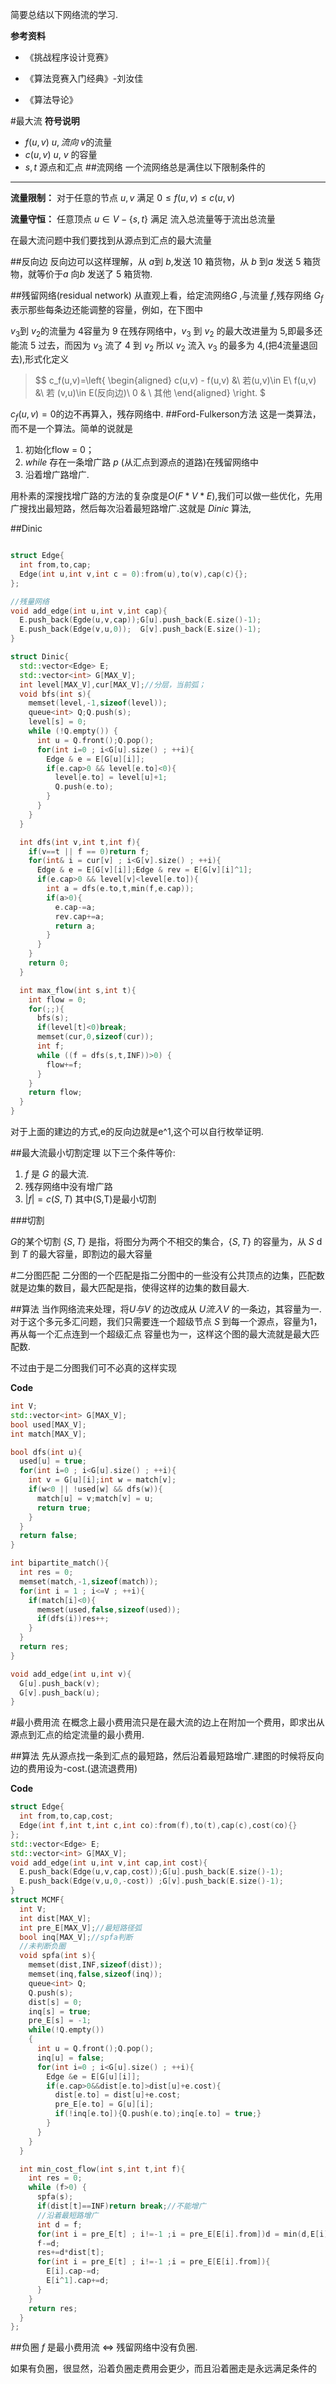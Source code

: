 简要总结以下网络流的学习.

**参考资料**

* 《挑战程序设计竞赛》

* 《算法竞赛入门经典》-刘汝佳

* 《算法导论》

#最大流
**符号说明**

* $f(u,v)\ u,流向\ v$的流量
* $c(u,v)\ u,\ v$ 的容量
* $s,t$ 源点和汇点
##流网络
一个流网络总是满住以下限制条件的
****
**流量限制：** 对于任意的节点 $u,v$ 满足 $0 \le f(u,v) \le c(u,v)$

**流量守恒：** 任意顶点 $u\in V-\{s,t\}$  满足 流入总流量等于流出总流量

在最大流问题中我们要找到从源点到汇点的最大流量

##反向边
反向边可以这样理解，从 $a$到 $b$,发送 $10$ 箱货物，从 $b$ 到$a$ 发送 $5$ 箱货物，就等价于$a$ 向$b$ 发送了 5 箱货物.

##残留网络(residual network)
从直观上看，给定流网络$G$ ,与流量 $f$,残存网络 $G_f$ 表示那些每条边还能调整的容量，例如，在下图中

$v_3$到 $v_2$的流量为 $4$容量为 $9$ 在残存网络中，$v_3$ 到 $v_2$ 的最大改进量为 5,即最多还能流 $5$ 过去，而因为 $v_3$ 流了 $4$ 到 $v_2$ 所以 $v_2$ 流入 $v_3$ 的最多为 $4$,(把4流量退回去),形式化定义

>$$ c_f(u,v)=\left\{
\begin{aligned}
c(u,v) - f(u,v)  &\  若(u,v)\in E\\
f(u,v) &\ 若 (v,u)\in E(反向边)\\
0 & \ 其他
\end{aligned}
\right.
$

$c_f(u,v) = 0$的边不再算入，残存网络中.
##Ford-Fulkerson方法
这是一类算法，而不是一个算法。简单的说就是
1. 初始化flow = 0；
2. $while$ 存在一条增广路 $p$ (从汇点到源点的道路)在残留网络中
3. 沿着增广路增广.

用朴素的深搜找增广路的方法的复杂度是$O(F*V*E)$,我们可以做一些优化，先用广搜找出最短路，然后每次沿着最短路增广.这就是 *Dinic* 算法,

##Dinic
```c++

struct Edge{
  int from,to,cap;
  Edge(int u,int v,int c = 0):from(u),to(v),cap(c){};
};

//残量网络
void add_edge(int u,int v,int cap){
  E.push_back(Egde(u,v,cap));G[u].push_back(E.size()-1);
  E.push_back(Edge(v,u,0));  G[v].push_back(E.size()-1);
}

struct Dinic{
  std::vector<Edge> E;
  std::vector<int> G[MAX_V];
  int level[MAX_V],cur[MAX_V];//分层，当前弧；
  void bfs(int s){
    memset(level,-1,sizeof(level));
    queue<int> Q;Q.push(s);
    level[s] = 0;
    while (!Q.empty()) {
      int u = Q.front();Q.pop();
      for(int i=0 ; i<G[u].size() ; ++i){
        Edge & e = E[G[u][i]];
        if(e.cap>0 && level[e.to]<0){
          level[e.to] = level[u]+1;
          Q.push(e.to);
        }
      }
    }
  }

  int dfs(int v,int t,int f){
    if(v==t || f == 0)return f;
    for(int& i = cur[v] ; i<G[v].size() ; ++i){
      Edge & e = E[G[v][i]];Edge & rev = E[G[v][i]^1];
      if(e.cap>0 && level[v]<level[e.to]){
        int a = dfs(e.to,t,min(f,e.cap));
        if(a>0){
          e.cap-=a;
          rev.cap+=a;
          return a;
        }
      }
    }
    return 0;
  }

  int max_flow(int s,int t){
    int flow = 0;
    for(;;){
      bfs(s);
      if(level[t]<0)break;
      memset(cur,0,sizeof(cur));
      int f;
      while ((f = dfs(s,t,INF))>0) {
        flow+=f;
      }
    }
    return flow;
  }
}

```
对于上面的建边的方式,e的反向边就是e^1,这个可以自行枚举证明.

##最大流最小切割定理
以下三个条件等价:
1. $f$ 是 $G$ 的最大流.
2. 残存网络中没有增广路
3. $|f| = c(S,T)$ 其中(S,T)是最小切割

###切割

$G$的某个切割 $\{S,T\}$ 是指，将图分为两个不相交的集合，$\{S,T\}$ 的容量为，从 ${S}$ d到 $T$ 的最大容量，即割边的最大容量

#二分图匹配
二分图的一个匹配是指二分图中的一些没有公共顶点的边集，匹配数就是边集的数目，最大匹配是指，使得这样的边集的数目最大.

##算法
当作网络流来处理，将$U 与 V$ 的边改成从 $U 流入 V$ 的一条边，其容量为一.对于这个多元多汇问题，我们只需要连一个超级节点 $S$ 到每一个源点，容量为1，再从每一个汇点连到一个超级汇点 容量也为一，这样这个图的最大流就是最大匹配数.

不过由于是二分图我们可不必真的这样实现

**Code**
```c++
int V;
std::vector<int> G[MAX_V];
bool used[MAX_V];
int match[MAX_V];

bool dfs(int u){
  used[u] = true;
  for(int i=0 ; i<G[u].size() ; ++i){
    int v = G[u][i];int w = match[v];
    if(w<0 || !used[w] && dfs(w)){
      match[u] = v;match[v] = u;
      return true;
    }
  }
  return false;
}

int bipartite_match(){
  int res = 0;
  memset(match,-1,sizeof(match));
  for(int i = 1 ; i<=V ; ++i){
    if(match[i]<0){
      memset(used,false,sizeof(used));
      if(dfs(i))res++;
    }
  }
  return res; 
}

void add_edge(int u,int v){
  G[u].push_back(v);
  G[v].push_back(u);
}
```

#最小费用流
在概念上最小费用流只是在最大流的边上在附加一个费用，即求出从源点到汇点的给定流量的最小费用.

##算法
先从源点找一条到汇点的最短路，然后沿着最短路增广.建图的时候将反向边的费用设为-cost.(退流退费用)

**Code**

```c++
struct Edge{
  int from,to,cap,cost;
  Edge(int f,int t,int c,int co):from(f),to(t),cap(c),cost(co){}
};
std::vector<Edge> E;
std::vector<int> G[MAX_V];
void add_edge(int u,int v,int cap,int cost){
  E.push_back(Edge(u,v,cap,cost));G[u].push_back(E.size()-1);
  E.push_back(Edge(v,u,0,-cost)) ;G[v].push_back(E.size()-1);
}
struct MCMF{
  int V;
  int dist[MAX_V];
  int pre_E[MAX_V];//最短路径弧
  bool inq[MAX_V];//spfa判断
  //未判断负圈
  void spfa(int s){
    memset(dist,INF,sizeof(dist));
    memset(inq,false,sizeof(inq));
    queue<int> Q;
    Q.push(s);
    dist[s] = 0;
    inq[s] = true;
    pre_E[s] = -1;
    while(!Q.empty())
    {
      int u = Q.front();Q.pop();
      inq[u] = false;
      for(int i=0 ; i<G[u].size() ; ++i){
        Edge &e = E[G[u][i]];
        if(e.cap>0&&dist[e.to]>dist[u]+e.cost){
          dist[e.to] = dist[u]+e.cost;
          pre_E[e.to] = G[u][i];
          if(!inq[e.to]){Q.push(e.to);inq[e.to] = true;}
        }
      }
    }
  }

  int min_cost_flow(int s,int t,int f){
    int res = 0;
    while (f>0) {
      spfa(s);
      if(dist[t]==INF)return break;//不能增广
      //沿着最短路增广
      int d = f;
      for(int i = pre_E[t] ; i!=-1 ;i = pre_E[E[i].from])d = min(d,E[i].cap);
      f-=d;
      res+=d*dist[t];
      for(int i = pre_E[t] ; i!=-1 ;i = pre_E[E[i].from]){
        E[i].cap-=d;
        E[i^1].cap+=d;
      }
    }
    return res;
  }
};

```

##负圈
$f$ 是最小费用流 $\iff$ 残留网络中没有负圈.

如果有负圈，很显然，沿着负圈走费用会更少，而且沿着圈走是永远满足条件的
